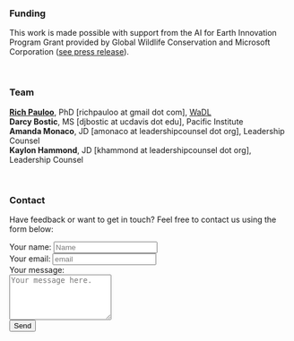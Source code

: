 <link rel="stylesheet" href="https://use.fontawesome.com/releases/v5.14.0/css/all.css" integrity="sha384-gfdkjb5BdAXd+lj+gudLWI+BXq4IuLW5IT+brZEZsLFm++aCMlF1V92rMkPaX4PP" crossorigin="anonymous">



### **Funding**  

This work is made possible with support from the AI for Earth Innovation Program Grant provided by Global Wildlife Conservation and Microsoft Corporation ([see press release](https://www.globalwildlife.org/press/winners-of-ai-for-earth-innovation-grants-poised-to-address-urgent-environmental-challenges-with-creative-use-of-technology/)).  


<br>


### **Team**

**[Rich Pauloo](https://richpauloo.com/)**, PhD [richpauloo at gmail dot com], [WaDL](https://www.waterdatalab.com/)  
**Darcy Bostic**, MS [djbostic at ucdavis dot edu], Pacific Institute    
**Amanda Monaco**, JD [amonaco at leadershipcounsel dot org], Leadership Counsel  
**Kaylon Hammond**, JD [khammond at leadershipcounsel dot org], Leadership Counsel  

<br>


### **Contact** 

Have feedback or want to get in touch? Feel free to contact us using the form below:  


<form action="https://formspree.io/mpzyozye" method="POST">
  <label for="name">Your name: </label>
  <input type="text" name="name" required="required" placeholder="Name"><br>
  <label for="email">Your email: </label>
  <input type="email" name="_replyto" required="required" placeholder="email"><br>
  <label for="message">Your message:</label><br>
  <textarea rows="5" name="message" id="message" required="required" class="form-control" placeholder="Your message here."></textarea>
  <input type="hidden" name="_next" value="/html/thanks.html" />

  <br>

  <input type="submit" value="Send" name="submit" class="btn-default">

  <!-- Hidden Fields -->
  <input type="text" name="_gotcha" style="display:none" />
  <input type="hidden" name="_next" value="http://www.ewu.edu"
</form>

